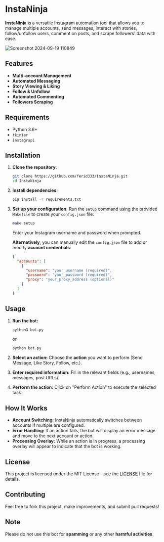 # InstaNinja
**InstaNinja** is a versatile Instagram automation tool that allows you to manage multiple accounts, send messages, interact with stories, follow/unfollow users, comment on posts, and scrape followers' data with ease.

![Screenshot 2024-09-19 110849](https://github.com/user-attachments/assets/e06b60ab-bc26-44b1-b140-56c572011a26)

## Features

- **Multi-account Management**
- **Automated Messaging**
- **Story Viewing & Liking**
- **Follow & Unfollow**
- **Automated Commenting**
- **Followers Scraping**

## Requirements

- Python 3.6+
- `tkinter`
- `instagrapi`

## Installation

1. **Clone the repository:**
   ```bash
   git clone https://github.com/ferid333/InstaNinja.git
   cd InstaNinja
   ```

2. **Install dependencies:**
   ```bash
   pip install -r requirements.txt
   ```

3. **Set up your configuration:**
   Run the `setup` command using the provided `Makefile` to create your `config.json` file:
   ```bash
   make setup
   ```
   Enter your Instagram username and password when prompted.

   **Alternatively**, you can manually edit the `config.json` file to add or modify **account credentials**:
   ```json
   {
     "accounts": [
       {
         "username": "your_username (required)",
         "password": "your_password (required)",
         "proxy": "your_proxy_address (optional)" 
       }
     ]
   }
   ```

## Usage

1. **Run the bot:**
   ```bash
   python3 bot.py
   ```
   or
   ```bash
   python bot.py
   ```

2. **Select an action:**
   Choose the **action** you want to perform (Send Message, Like Story, Follow, etc.).

3. **Enter required information:**
   Fill in the relevant fields (e.g., usernames, messages, post URLs).

4. **Perform the action:**
   Click on "Perform Action" to execute the selected task.

## How It Works

- **Account Switching:** InstaNinja automatically switches between accounts if multiple are configured.
- **Error Handling:** If an action fails, the bot will display an error message and move to the next account or action.
- **Processing Overlay:** While an action is in progress, a processing overlay will appear to indicate that the bot is working.

## License

This project is licensed under the MIT License - see the [LICENSE](LICENSE) file for details.

## Contributing

Feel free to fork this project, make improvements, and submit pull requests!

## Note

Please do not use this bot for **spamming** or any other **harmful activities**.
